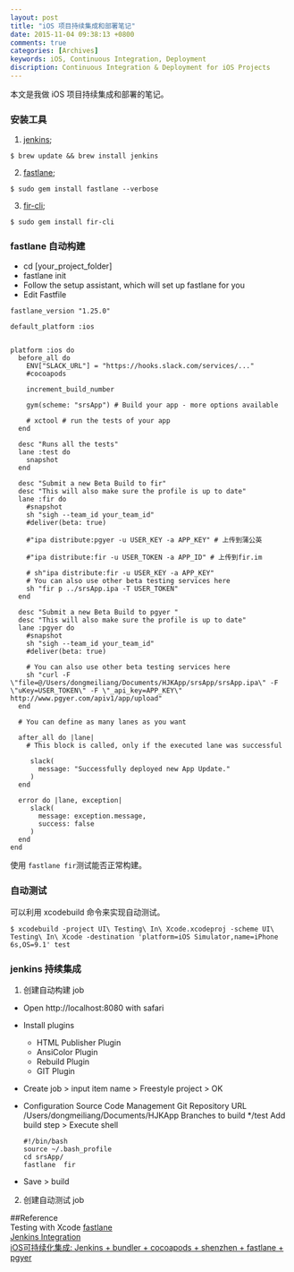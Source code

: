 ```yaml
---
layout: post
title: "iOS 项目持续集成和部署笔记"
date: 2015-11-04 09:38:13 +0800
comments: true
categories: [Archives]
keywords: iOS, Continuous Integration, Deployment
discription: Continuous Integration & Deployment for iOS Projects
---
```

本文是我做 iOS 项目持续集成和部署的笔记。

### 安装工具

1. [jenkins](http://jenkins-ci.org/);

```
$ brew update && brew install jenkins
```

2. [fastlane](https://github.com/fastlane/fastlane);

```
$ sudo gem install fastlane --verbose
```

3. [fir-cli](https://github.com/FIRHQ/fir-cli/blob/master/README.md);

```
$ sudo gem install fir-cli
``` 

### fastlane 自动构建

* cd [your_project_folder]
* fastlane init
* Follow the setup assistant, which will set up fastlane for you
* Edit Fastfile

```
fastlane_version "1.25.0"

default_platform :ios


platform :ios do
  before_all do
    ENV["SLACK_URL"] = "https://hooks.slack.com/services/..."
    #cocoapods

    increment_build_number

    gym(scheme: "srsApp") # Build your app - more options available

    # xctool # run the tests of your app
  end

  desc "Runs all the tests"
  lane :test do
    snapshot
  end

  desc "Submit a new Beta Build to fir"
  desc "This will also make sure the profile is up to date"
  lane :fir do
    #snapshot
    sh "sigh --team_id your_team_id"
    #deliver(beta: true)

    #"ipa distribute:pgyer -u USER_KEY -a APP_KEY" # 上传到蒲公英

    #"ipa distribute:fir -u USER_TOKEN -a APP_ID" # 上传到fir.im

    # sh"ipa distribute:fir -u USER_KEY -a APP_KEY"
    # You can also use other beta testing services here
    sh "fir p ../srsApp.ipa -T USER_TOKEN"
  end

  desc "Submit a new Beta Build to pgyer "
  desc "This will also make sure the profile is up to date"
  lane :pgyer do
    #snapshot
    sh "sigh --team_id your_team_id"
    #deliver(beta: true)

    # You can also use other beta testing services here
    sh "curl -F \"file=@/Users/dongmeiliang/Documents/HJKApp/srsApp/srsApp.ipa\" -F \"uKey=USER_TOKEN\" -F \"_api_key=APP_KEY\" http://www.pgyer.com/apiv1/app/upload"
  end

  # You can define as many lanes as you want

  after_all do |lane|
    # This block is called, only if the executed lane was successful

     slack(
       message: "Successfully deployed new App Update."
     )
  end

  error do |lane, exception|
     slack(
       message: exception.message,
       success: false
     )
  end
end
```
使用 `fastlane fir`测试能否正常构建。

### 自动测试
可以利用 xcodebuild 命令来实现自动测试。
```
$ xcodebuild -project UI\ Testing\ In\ Xcode.xcodeproj -scheme UI\ Testing\ In\ Xcode -destination 'platform=iOS Simulator,name=iPhone 6s,OS=9.1' test
```

### jenkins 持续集成

1. 创建自动构建 job

* Open http://localhost:8080 with safari
* Install plugins
	* HTML Publisher Plugin
	* AnsiColor Plugin
	* Rebuild Plugin
	* GIT Plugin
	
* Create job > input item name > Freestyle project > OK
* Configuration
	Source Code Management
	Git
	Repository URL /Users/dongmeiliang/Documents/HJKApp
	Branches to build */test
	Add build step > Execute shell
	
	```
	#!/bin/bash 
	source ~/.bash_profile
	cd srsApp/
	fastlane  fir
	```
* Save > build

2. 创建自动测试 job


##Reference  
Testing with Xcode
[fastlane](https://github.com/fastlane/fastlane)  
[Jenkins Integration](https://github.com/fastlane/fastlane/blob/master/docs/Jenkins.md)  
[iOS可持续化集成: Jenkins + bundler + cocoapods + shenzhen + fastlane + pgyer](http://blog.csdn.net/colorapp/article/details/47007329)  
	
	

